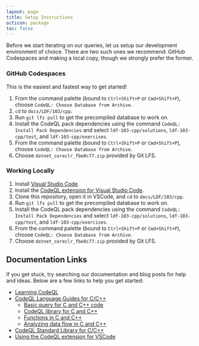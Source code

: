 ```yaml
---
layout: page
title: Setup Instructions
octicon: package
toc: false
---
```


Before we start iterating on our queries, let us setup our development environment of choice. There are two such ones we recommend: GitHub Codespaces and making a local copy, though we strongly prefer the former.

### GitHub Codespaces

This is the easiest and fastest way to get started!

1. From the command palette (bound to `Ctrl+Shift+P` or `Cmd+Shift+P`), choose `CodeQL: Choose Database from Archive`.
2. `cd` to `docs/LDF/103/cpp`.
3. Run `git lfs pull` to get the precompiled database to work on.
4. Install the CodeQL pack dependencies using the command `CodeQL: Install Pack Dependencies` and select `ldf-103-cpp/solutions`, `ldf-103-cpp/test`, and `ldf-103-cpp/exercises`.
5. From the command palette (bound to `Ctrl+Shift+P` or `Cmd+Shift+P`), choose `CodeQL: Choose Database from Archive`.
6. Choose `dotnet_coreclr_fbe0c77.zip` provided by Git LFS.

### Working Locally

1. Install [Visual Studio Code](https://code.visualstudio.com/).
2. Install the [CodeQL extension for Visual Studio Code](https://codeql.github.com/docs/codeql-for-visual-studio-code/setting-up-codeql-in-visual-studio-code/).
3. Clone this repository, open it in VSCode, and `cd` to `docs/LDF/103/cpp`.
4. Run `git lfs pull` to get the precompiled database to work on.
5. Install the CodeQL pack dependencies using the command `CodeQL: Install Pack Dependencies` and select `ldf-103-cpp/solutions`, `ldf-103-cpp/test`, and `ldf-103-cpp/exercises`.
6. From the command palette (bound to `Ctrl+Shift+P` or `Cmd+Shift+P`), choose `CodeQL: Choose Database from Archive`.
7. Choose `dotnet_coreclr_fbe0c77.zip` provided by Git LFS.

## Documentation Links

If you get stuck, try searching our documentation and blog posts for help and ideas. Below are a few links to help you get started:

- [Learning CodeQL](https://codeql.github.com/docs/writing-codeql-queries/)
- [CodeQL Language Guides for C/C++](https://codeql.github.com/docs/codeql-language-guides/codeql-for-cpp/)
  - [Basic query for C and C++ code](https://codeql.github.com/docs/codeql-language-guides/basic-query-for-cpp-code/)
  - [CodeQL library for C and C++](https://codeql.github.com/docs/codeql-language-guides/codeql-library-for-cpp/)
  - [Functions in C and C++](https://codeql.github.com/docs/codeql-language-guides/functions-in-cpp/)
  - [Analyzing data flow in C and C++](https://codeql.github.com/docs/codeql-language-guides/analyzing-data-flow-in-cpp-new/)
- [CodeQL Standard Library for C/C++](https://codeql.github.com/codeql-standard-libraries/cpp)
- [Using the CodeQL extension for VSCode](https://codeql.github.com/docs/codeql-for-visual-studio-code/)
